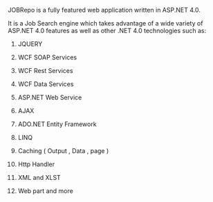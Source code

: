 JOBRepo  is a fully featured web application written in ASP.NET 4.0. 

It is a Job Search engine which takes advantage of a wide variety of ASP.NET 4.0 features as well as other .NET 4.0 technologies such as: 


1. JQUERY

2. WCF SOAP Services

3. WCF Rest Services

4. WCF Data Services

5. ASP.NET Web Service

6. AJAX

7. ADO.NET Entity Framework

8. LINQ

9. Caching ( Output , Data , page )

10. Http Handler 

11. XML and XLST

12. Web part and more
